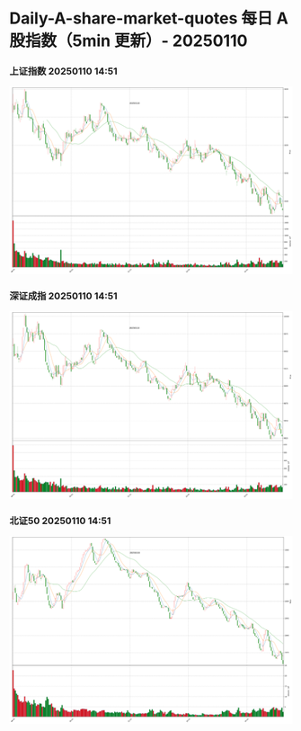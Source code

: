 
# Daily-A-share-market-quotes 每日 A 股指数（5min 更新）- 20250110

### 上证指数 20250110 14:51
![](./fig/2025/1/20250110-sh000001.png)

### 深证成指 20250110 14:51
![](./fig/2025/1/20250110-sz399001.png)

### 北证50 20250110 14:51
![](./fig/2025/1/20250110-bj899050.png)
